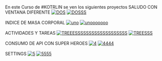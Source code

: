 En este Curso de #KOTRLIN se ven los siguientes proyectos
SALUDO  CON VENTANA DIFERENTE
<a href="https://postimg.cc/F1c3VL26" target="_blank"><img src="https://i.postimg.cc/c1khZ7Td/DOS.jpg" alt="DOS"/></a> <a href="https://postimg.cc/GHxDZ13J" target="_blank"><img src="https://i.postimg.cc/Dytc42tD/DOSSS.jpg" alt="DOSSS"/></a><br/><br/>
INDICE DE MASA CORPORAL
<a href="https://postimages.org/" target="_blank"><img src="https://i.postimg.cc/YCYz157S/uno.jpg" alt="uno"/></a> <a href="https://postimages.org/" target="_blank"><img src="https://i.postimg.cc/VNF9hXdQ/unooooooo.jpg" alt="unooooooo"/></a><br/><br/>
ACTIVIDADES Y TAREAS
<a href="https://postimg.cc/fJNX2bsR" target="_blank"><img src="https://i.postimg.cc/bNGTvGFk/TREEESSSSSSSSSSSSSSSSSSS.jpg" alt="TREEESSSSSSSSSSSSSSSSSSS"/></a> <a href="https://postimg.cc/G4MymJy4" target="_blank"><img src="https://i.postimg.cc/g0pq4gcH/TREESSS.jpg" alt="TREESSS"/></a><br/><br/>
CONSUMO DE API CON SUPER HEROES
<a href="https://postimg.cc/V0cSVK3V" target="_blank"><img src="https://i.postimg.cc/kG2xDZwq/4.jpg" alt="4"/></a> <a href="https://postimg.cc/30Cy5ghJ" target="_blank"><img src="https://i.postimg.cc/Wzx0Znfr/4444.jpg" alt="4444"/></a><br/><br/>
SETTINGS
<a href="https://postimg.cc/ZBNBHGDN" target="_blank"><img src="https://i.postimg.cc/FRWyrmyT/5.jpg" alt="5"/></a> <a href="https://postimg.cc/f3pSxz5Z" target="_blank"><img src="https://i.postimg.cc/1t5014qg/5555.jpg" alt="5555"/></a><br/><br/>


